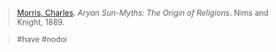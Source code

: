 > [Morris, Charles](morris-c.md). *Aryan Sun-Myths: The Origin of Religions*. Nims and Knight, 1889.

> #have #nodoi 
